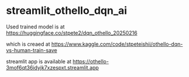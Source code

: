 # streamlit_othello_dqn_ai

Used trained model is at https://huggingface.co/stpete2/dqn_othello_20250216

which is creaed at https://www.kaggle.com/code/stpeteishii/othello-dqn-vs-human-train-save

streamlit app is available at https://othello-3mof6qt36idyjk7xzespxt.streamlit.app

